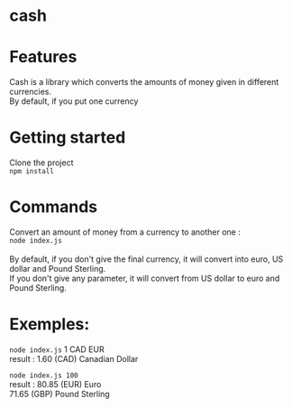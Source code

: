 # cash

# Features
Cash is a library which converts the amounts of money given in different currencies.</br>
By default, if you put one currency

# Getting started
Clone the project</br>
<code>npm install</code>

# Commands
Convert an amount of money from a currency to another one :</br>
<code>node index.js <amount> <initial currency> <final currency> </code></br>
By default, if you don't give the final currency, it will convert into euro, US dollar and Pound Sterling.</br>
If you don't give any parameter, it will convert from US dollar to euro and Pound Sterling.</br>
  
# Exemples:
<code>node index.js</code> 1 CAD EUR </br>
result : 1.60 (CAD) Canadian Dollar

<code>node index.js 100</code></br>
result : 80.85 (EUR) Euro</br>
         71.65 (GBP) Pound Sterling
